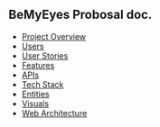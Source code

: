 ## BeMyEyes Probosal doc.

- [Project Overview]()
- [Users]()
- [User Stories]()
- [Features]()
- [APIs]()
- [Tech Stack]()
- [Entities]()
- [Visuals]()
- [Web Architecture](./WEB_ARCH.md)

